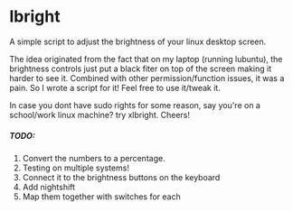 # lbright
A simple script to adjust the brightness of your linux desktop screen.

The idea originated from the fact that on my laptop (running lubuntu), the brightness controls just put a black fiter on top of the screen making it harder to see it. Combined with other permission/function issues, it was a pain. So I wrote a script for it! Feel free to use it/tweak it.

In case you dont have sudo rights for some reason, say you're on a school/work linux machine? try xlbright. Cheers!

##### TODO:
1. Convert the numbers to a percentage.
2. Testing on multiple systems!
3. Connect it to the brightness buttons on the keyboard
4. Add nightshift
5. Map them together with switches for each
